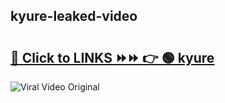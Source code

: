 
 ## kyure-leaked-video 

# <h2><a href="https://clipsfans.com/kyure&ref=git">🔗 Click to LINKS ⏩⏩ 👉 🟢 kyure </a></h2>

<a href="https://clipsfans.com/kyure&ref=git" rel="nofollow" data-target="animated-image.originalLink"><img src="https://i.ibb.co.com/xMMVF88/686577567.gif" alt="Viral Video Original" style="max-width: 100%; display: inline-block;" data-target="animated-image.originalImage"></a>
